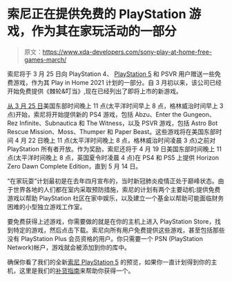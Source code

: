 # 索尼正在提供免费的 PlayStation 游戏，作为其在家玩活动的一部分

> 原文：<https://www.xda-developers.com/sony-play-at-home-free-games-march/>

索尼将于 3 月 25 日向 PlayStation 4、 [PlayStation 5](https://www.xda-developers.com/playstation-5-restocks/) 和 PSVR 用户赠送一些免费游戏，作为其 Play in Home 2021 计划的一部分。自 3 月初以来，该公司已经开始免费提供《棘轮&叮当》,现在已经列出了即将上市的新游戏。

[从 3 月 25 日](https://blog.playstation.com/2021/03/17/play-at-home-2021-update-10-free-games-to-download-this-spring/)美国东部时间晚上 11 点(太平洋时间早上 8 点，格林威治时间早上 3 点)开始，索尼将开始提供新的 PS4 游戏，包括 Abzu、Enter the Gungeon、Rez Infinite、Subnautica 和 The Witness，以及 PSVR 游戏，包括 Astro Bot Rescue Mission、Moss、Thumper 和 Paper Beast。这些游戏将在美国东部时间 4 月 22 日晚上 11 点(太平洋时间晚上 8 点，格林威治时间凌晨 3 点)之前对 PlayStation 所有者开放。作为奖励，索尼还将于 4 月 19 日美国东部时间晚上 11 点(太平洋时间晚上 8 点，英国夏令时凌晨 4 点)在 PS4 和 PS5 上提供 Horizon Zero Dawn Complete Edition，直到 5 月 14 日。

“在家玩耍”计划最初是在去年四月宣布的，当时新冠肺炎疫情正处于巅峰状态。由于世界各地的人们都在室内采取预防措施，索尼的计划有两个主要动机:提供免费游戏以帮助 PlayStation 社区在家中娱乐，以及建立一个基金以帮助可能面临财务困难的小型独立游戏工作室。

要免费获得上述游戏，你需要做的就是在你的主机上进入 PlayStation Store，找到特定的游戏，然后点击下载。索尼向所有用户免费提供这些游戏，甚至包括那些没有 PlayStation Plus 会员资格的用户。你只需要一个 PSN (PlayStation Network)帐户，游戏就会被添加到你的库中。

确保你看了我们的全新[索尼 PlayStation 5](https://www.xda-developers.com/sony-playstation-5-first-impressions/) 的预览，如果你一直计划得到你的主机，这里是我们的[补货指南](https://www.xda-developers.com/playstation-5-restocks/)来帮助你获得一个。
